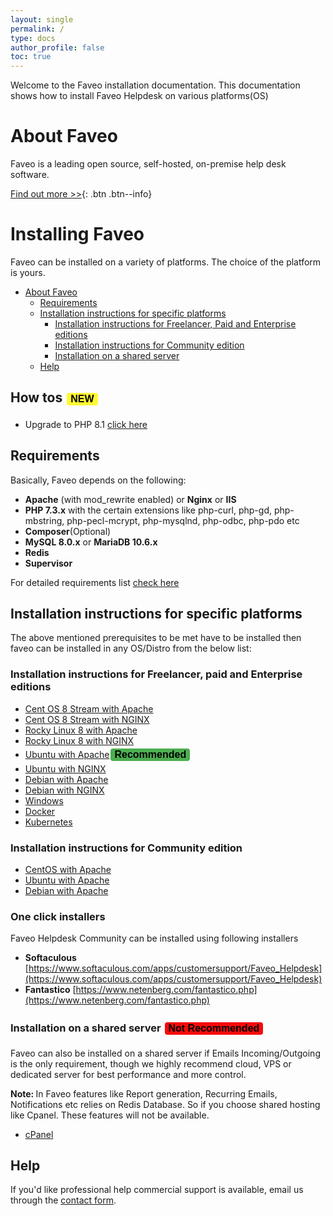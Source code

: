 ```yaml
---
layout: single
permalink: /
type: docs
author_profile: false
toc: true
---
```


<style>
.button {
  border: none;
  color: black;
  #padding: 15px 32px;
  border-radius:4px;
  text-align: center;
  text-decoration: none;
  display: inline-block;
  font-size: 16px;
  margin: 4px 2px;
  cursor: pointer;
}
.button1 {background-color: #4CAF50;} /* Green */
.button2 {background-color: #F70A0A;} /* Red */
.NEW {background-color: #FFF933;} /* yellow */
</style>

Welcome to the Faveo installation documentation.
This documentation shows how to install Faveo Helpdesk on various platforms(OS)

# About Faveo
Faveo is a leading open source, self-hosted, on-premise help desk software. 

[Find out more >>](https://www.faveohelpdesk.com){: .btn .btn--info}

# Installing Faveo <!-- omit in toc -->

Faveo can be installed on a variety of platforms. The choice of the platform is yours.

- [About Faveo](#about-faveo)
  - [Requirements](#requirements)
  - [Installation instructions for specific platforms](#installation-instructions-for-specific-platforms)
    - [Installation instructions for Freelancer, Paid and Enterprise editions](#installation-instructions-for-freelancer-paid-and-enterprise-editions)
    - [Installation instructions for Community edition](#installation-instructions-for-community-edition)
    - [Installation on a shared server](#installation-on-a-shared-server)
  - [Help](#help)
<!--- [One click installers](#one-click-installers)
[Installation via scripts](#installation-via-scripts) -->

<a id="Package upgrade" name="Package Upgrade"></a>
## How tos <button class="button NEW"><b>NEW</b></button>
-   Upgrade to PHP 8.1 [click here](/pages/php-upgrade)

<!---    MySQL 

-    MariaDB 
-->
<a id="markdown-requirements" name="requirements"></a>
## Requirements
 

Basically, Faveo depends on the following:

-   **Apache** (with mod_rewrite enabled) or **Nginx** or **IIS**
-   **PHP 7.3.x** with the certain extensions like php-curl, php-gd, php-mbstring, php-pecl-mcrypt, php-mysqlnd, php-odbc, php-pdo etc
-   **Composer**(Optional)
-   **MySQL 8.0.x** or **MariaDB 10.6.x**
-   **Redis** 
-   **Supervisor**

For detailed requirements list [check here](/docs/system-requirement/requirement)


<a id="markdown-installation-instructions-for-specific-platforms" name="installation-instructions-for-specific-platforms"></a>
## Installation instructions for specific platforms

The above mentioned prerequisites to be met have to be installed then faveo can be installed in any OS/Distro from the below list:
<a id="markdown-generic-linux-instructions-enterprise" name="generic-linux-instructions-enterprise"></a>
### Installation instructions for Freelancer, paid and Enterprise editions
* [Cent OS 8 Stream with Apache](/docs/installation/providers/enterprise/centos8s-apache)
* [Cent OS 8 Stream with NGINX](/docs/installation/providers/enterprise/centos8s-nginx)
* [Rocky Linux 8 with Apache](/docs/installation/providers/enterprise/rocky-apache)
* [Rocky Linux 8 with NGINX](/docs/installation/providers/enterprise/centos-nginx)
* [Ubuntu with Apache](/docs/installation/providers/enterprise/ubuntu-apache)<button class="button button1"><b>Recommended</b></button>
* [Ubuntu with NGINX](/docs/installation/providers/enterprise/ubuntu-nginx)
* [Debian with Apache](/docs/installation/providers/enterprise/debian-apache)
* [Debian with NGINX](/docs/installation/providers/enterprise/debian-nginx)
* [Windows](/docs/installation/providers/enterprise/windows)
* [Docker](/docs/installation/providers/enterprise/faveo-helpdesk-docker/)
* [Kubernetes](/docs/installation/providers/enterprise/faveo-helpdesk-k8s/)









<a id="markdown-generic-linux-instructions" name="generic-linux-instructions"></a>
### Installation instructions for Community edition

* [CentOS with Apache](/docs/installation/providers/community/centos-apache)
* [Ubuntu with Apache](/docs/installation/providers/community/ubuntu-apache)
* [Debian with Apache](/docs/installation/providers/community/debian-apache)

<a id="markdown-one-click-installer" name="markdown-one-click-installer"></a>
### One click installers 

Faveo Helpdesk Community can be installed using following installers
- **Softaculous** [https://www.softaculous.com/apps/customersupport/Faveo_Helpdesk](https://www.softaculous.com/apps/customersupport/Faveo_Helpdesk)
- **Fantastico** [https://www.netenberg.com/fantastico.php](https://www.netenberg.com/fantastico.php)


<!---
<a id="markdown-script-installer" name="markdown-script-installer"></a>
### Installation via scripts 
We have created script for simple, one click installtion of Faveo, this script supports Apache webserver on Ubuntu 18.04, 20.04, Centos 7, 8 Stream, Rocky 8, Debian 10 (Buster).

 **For Faveo Helpdesk Installation script**
* click on the below link and download the file "faveo-autoscript.sh" once downloaded copy the file to the linux server where we need to install faveo.


* [Installation Script](/installation-scripts/FaveoInstallationScripts/faveo-autoscript.sh) 

* Once the file is copied to the faveo server we need to make the file excecutable by using the below command we will change the permission to excecute.
```
chmod +x faveo-autoscript.sh
```
* After changing the file permission we need to excecute the file by using the below command.
```
./faveo-autoscript.sh
```
* After excecuting the file it will ask for the below values please keep them ready before starting the script.
```
Domain             - (The domain propagated to the faveo server public IP)
Email
Faveo License code - (This can be obtained from https://billing.faveohelpdesk.com)
Faveo Order No     - (This can be obtained from https://billing.faveohelpdesk.com)
```
-->

<a id="markdown-shared-sever" name="markdown-shared-sever"></a>
### Installation on a shared server <button class="button button2"><b>Not Recommended</b></button>
Faveo can also be installed on a shared server if Emails Incoming/Outgoing is the only requirement, though we highly recommend cloud, VPS or dedicated server for best performance and more control. <br />

<b>Note: </b> In Faveo features like Report generation, Recurring Emails, Notifications etc relies on Redis Database. So if you choose shared hosting like Cpanel. These features will not be available.
* [cPanel](/docs/installation/providers/community/cpanel)

<a id="markdown-help" name="markdown-help"></a>
## Help

If you'd like professional help commercial support is available, email us through the [contact form](https://www.faveohelpdesk.com/contact-us/).
